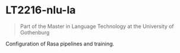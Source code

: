 # LT2216-nlu-la
> Part of the Master in Language Technology at the University of Gothenburg

Configuration of Rasa pipelines and training.
